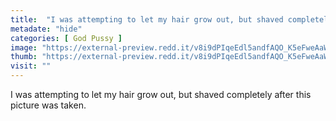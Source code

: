 ```yaml
---
title:  "I was attempting to let my hair grow out, but shaved completely after this picture was taken."
metadate: "hide"
categories: [ God Pussy ]
image: "https://external-preview.redd.it/v8i9dPIqeEdl5andfAQO_K5eFweAaW-Xc-dJzSvJXaY.jpg?auto=webp&s=9c7c48f7526bd76946b86ed40c3d879453df84b2"
thumb: "https://external-preview.redd.it/v8i9dPIqeEdl5andfAQO_K5eFweAaW-Xc-dJzSvJXaY.jpg?width=640&crop=smart&auto=webp&s=e90e977328316b35ab0f0c0e3da7c484665a7974"
visit: ""
---
```

I was attempting to let my hair grow out, but shaved completely after this picture was taken.
